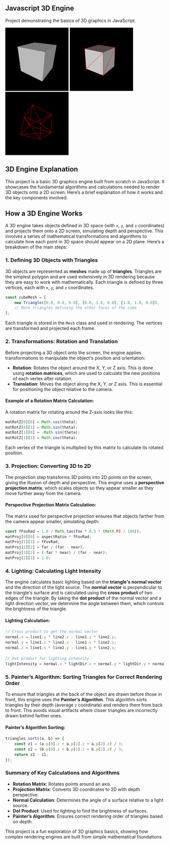 ## Javascript 3D Engine

Project demonstrating the basics of 3D graphics in JavaScript.

<img src="./imgs/cube.png" alt="3D Cube Image" width="200" />
<img src="./imgs/cube_with_triangles.png" alt="3D Cube With Triangles outlined Image" width="200" />
<img src="./imgs/only_triangles_cube.png" alt="3D Cube With Only Triangles outlined Image" width="200" />

## 3D Engine Explanation

This project is a basic 3D graphics engine built from scratch in JavaScript. It showcases the fundamental algorithms and calculations needed to render 3D objects onto a 2D screen. Here’s a brief explanation of how it works and the key components involved.

## How a 3D Engine Works

A 3D engine takes objects defined in 3D space (with `x`, `y`, and `z` coordinates) and projects them onto a 2D screen, simulating depth and perspective. This involves a series of mathematical transformations and algorithms to calculate how each point in 3D space should appear on a 2D plane. Here’s a breakdown of the main steps:

### 1. Defining 3D Objects with Triangles
3D objects are represented as **meshes** made up of **triangles**. Triangles are the simplest polygon and are used extensively in 3D rendering because they are easy to work with mathematically. Each triangle is defined by three vertices, each with `x`, `y`, and `z` coordinates.

```javascript
const cubeMesh = [
    new Triangle([0.0, 0.0, 0.0], [0.0, 1.0, 0.0], [1.0, 1.0, 0.0]),
    // More triangles defining the other faces of the cube
];
```

Each triangle is stored in the `Mesh` class and used in rendering. The vertices are transformed and projected each frame.

### 2. Transformations: Rotation and Translation
Before projecting a 3D object onto the screen, the engine applies transformations to manipulate the object's position and orientation:

- **Rotation**: Rotates the object around the X, Y, or Z axis. This is done using **rotation matrices**, which are used to calculate the new positions of each vertex after rotation.
- **Translation**: Moves the object along the X, Y, or Z axis. This is essential for positioning the object relative to the camera.

#### Example of a Rotation Matrix Calculation:
A rotation matrix for rotating around the Z-axis looks like this:
```javascript
matRotZ[0][0] = Math.cos(theta);
matRotZ[0][1] = Math.sin(theta);
matRotZ[1][0] = -Math.sin(theta);
matRotZ[1][1] = Math.cos(theta);
```
Each vertex of the triangle is multiplied by this matrix to calculate its rotated position.

### 3. Projection: Converting 3D to 2D
The projection step transforms 3D points into 2D points on the screen, giving the illusion of depth and perspective. This engine uses a **perspective projection matrix**, which scales objects so they appear smaller as they move further away from the camera.

#### Perspective Projection Matrix Calculation:
The matrix used for perspective projection ensures that objects farther from the camera appear smaller, simulating depth:
```javascript
const fFovRad = 1.0 / Math.tan(fov * 0.5 * (Math.PI / 180));
matProj[0][0] = aspectRatio * fFovRad;
matProj[1][1] = fFovRad;
matProj[2][2] = far / (far - near);
matProj[3][2] = (-far * near) / (far - near);
matProj[2][3] = 1.0;
```

### 4. Lighting: Calculating Light Intensity
The engine calculates basic lighting based on the **triangle's normal vector** and the direction of the light source. The **normal vector** is perpendicular to the triangle's surface and is calculated using the **cross product** of two edges of the triangle. By taking the **dot product** of the normal vector and a light direction vector, we determine the angle between them, which controls the brightness of the triangle.

#### Lighting Calculation:
```javascript
// Cross product to get the normal vector
normal.x = line1.y * line2.z - line1.z * line2.y;
normal.y = line1.z * line2.x - line1.x * line2.z;
normal.z = line1.x * line2.y - line1.y * line2.x;

// Dot product for lighting intensity
lightIntensity = normal.x * lightDir.x + normal.y * lightDir.y + normal.z * lightDir.z;
```

### 5. Painter’s Algorithm: Sorting Triangles for Correct Rendering Order
To ensure that triangles at the back of the object are drawn before those in front, this engine uses the **Painter's Algorithm**. This algorithm sorts triangles by their depth (average `z` coordinate) and renders them from back to front. This avoids visual artifacts where closer triangles are incorrectly drawn behind farther ones.

#### Painter’s Algorithm Sorting:
```javascript
triangles.sort((a, b) => {
    const z1 = (a.p[0].z + a.p[1].z + a.p[2].z) / 3;
    const z2 = (b.p[0].z + b.p[1].z + b.p[2].z) / 3;
    return z2 - z1;
});
```

### Summary of Key Calculations and Algorithms

- **Rotation Matrix**: Rotates points around an axis.
- **Projection Matrix**: Converts 3D coordinates to 2D with depth perspective.
- **Normal Calculation**: Determines the angle of a surface relative to a light source.
- **Dot Product**: Used for lighting to find the brightness of surfaces.
- **Painter’s Algorithm**: Ensures correct rendering order of triangles based on depth.

This project is a fun exploration of 3D graphics basics, showing how complex rendering engines are built from simple mathematical foundations.
